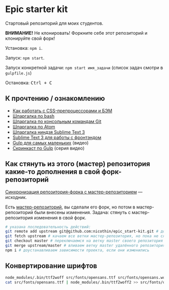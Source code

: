 # Epic starter kit

Стартовый репозиторий для моих студентов.

**ВНИМАНИЕ!** Не клонировать! Форкните себе этот репозиторий и клонируйте свой форк!

Установка: `npm i`.

Запуск: `npm start`.

Запуск конкретной задачи: `npm start имя_задачи` (список задач смотри в `gulpfile.js`)

Остановка: <kbd>Ctrl + C</kbd>



## К прочтению / ознакомлению

- [Как работать с CSS-препроцессорами и БЭМ](http://nicothin.github.io/idiomatic-pre-CSS/)
- [Шпаргалка по bash](https://github.com/nicothin/web-development/tree/master/bash)
- [Шпаргалка по консольным командам Git](https://github.com/nicothin/web-development/tree/master/git)
- [Шпаргалка по Atom](https://nicothin.github.io/Atom/Atom-hotkeys.html)
- [Шпаргалка ниндзя Sublime Text 3](http://nicothin.github.io/sublime-text/sublime-text-3-hotkeys.html)
- [Sublime Text 3 для работы с фронтэндом](https://github.com/nicothin/sublime-text)
- [Gulp для самых маленьких](https://www.youtube.com/watch?v=vW51JUVT66w) (видео)
- [Скринкаст по Gulp](https://www.youtube.com/playlist?list=PLDyvV36pndZFLTE13V4qNWTZbeipNhCgQ) (серия видео)


## Как стянуть из этого (мастер) репозитория какие-то дополнения в свой форк-репозиторий

[Синхронизация репозитория-форка с мастер-репозиторием](https://github.com/nicothin/web-development/tree/master/git#Синхронизация-репозитория-форка-с-мастер-репозиторием) — исходник.

Есть [мастер-репозиторий](https://github.com/nicothin/epic_start-kit), вы сделали его форк, но потом в мастер-репозиторий были внесены изменения. Задача: стянуть с мастер-репозитория изменения в свой форк.

``` bash
# указана последовательность действий:
git remote add upstream git@github.com:nicothin/epic_start-kit.git # добавляем удаленный репозиторий: сокр. имя — upstream, URL этого репозитория
git fetch upstream # качаем все ветки мастер-репозитория, но пока не сливаем со своими
git checkout master # переключаемся на ветку master своего репозитория
git merge upstream/master # вливаем ветку master удалённого репозитория upstream в свою ветку master
npm i # доустанавливаем зависимости проекта, если они изменились
```


## Конвертирование шрифтов

``` bash
node_modules/.bin/ttf2woff src/fonts/opensans.ttf src/fonts/opensans.woff # конверсия TTF → WOFF, указаны адреса исходного TTF и результирующего WOFF
cat src/fonts/opensans.ttf | node_modules/.bin/ttf2woff2 >> src/fonts/opensans.woff2 # конверсия TTF → WOFF2, указаны адреса исходного TTF и результирующего WOFF2
```
